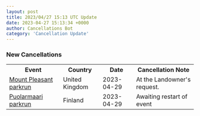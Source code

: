 ```yaml
---
layout: post
title: 2023/04/27 15:13 UTC Update
date: 2023-04-27 15:13:34 +0000
author: Cancellations Bot
category: 'Cancellation Update'
---
```


<h3>New Cancellations</h3>
<div class='hscrollable'>
<table style='width: 100%'>
    <tr>
        <th>Event</th>
        <th>Country</th>
        <th>Date</th>
        <th>Cancellation Note</th>
    </tr>
    <tr>
        <td><a href="">Mount Pleasant parkrun</a></td>
        <td>United Kingdom</td>
        <td>2023-04-29</td>
        <td>At the Landowner's request.</td>
    </tr>
    <tr>
        <td><a href="https://www.parkrun.fi/puolarmaari">Puolarmaari parkrun</a></td>
        <td>Finland</td>
        <td>2023-04-29</td>
        <td>Awaiting restart of event</td>
    </tr>
</table>
</div>
